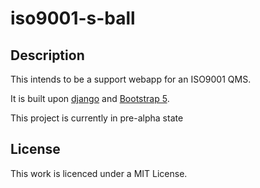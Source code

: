 # iso9001-s-ball

## Description

This intends to be a support webapp for an ISO9001 QMS.

It is built upon [django](https://www.djangoproject.com/) and [Bootstrap 5](https://getbootstrap.com/).

This project is currently in pre-alpha state

## License

This work is licenced under a MIT License.